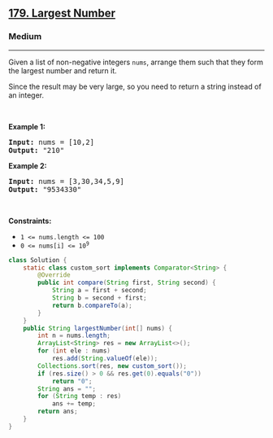<h2><a href="https://leetcode.com/problems/largest-number">179. Largest Number</a></h2><h3>Medium</h3><hr><p>Given a list of non-negative integers <code>nums</code>, arrange them such that they form the largest number and return it.</p>

<p>Since the result may be very large, so you need to return a string instead of an integer.</p>

<p>&nbsp;</p>
<p><strong class="example">Example 1:</strong></p>

<pre>
<strong>Input:</strong> nums = [10,2]
<strong>Output:</strong> &quot;210&quot;
</pre>

<p><strong class="example">Example 2:</strong></p>

<pre>
<strong>Input:</strong> nums = [3,30,34,5,9]
<strong>Output:</strong> &quot;9534330&quot;
</pre>

<p>&nbsp;</p>
<p><strong>Constraints:</strong></p>

<ul>
	<li><code>1 &lt;= nums.length &lt;= 100</code></li>
	<li><code>0 &lt;= nums[i] &lt;= 10<sup>9</sup></code></li>
</ul>

```java
class Solution {
    static class custom_sort implements Comparator<String> {
        @Override
        public int compare(String first, String second) {
            String a = first + second;
            String b = second + first;
            return b.compareTo(a);
        }
    }
    public String largestNumber(int[] nums) {
        int n = nums.length;
        ArrayList<String> res = new ArrayList<>();
        for (int ele : nums)
            res.add(String.valueOf(ele));
        Collections.sort(res, new custom_sort());
        if (res.size() > 0 && res.get(0).equals("0"))
            return "0";
        String ans = "";
        for (String temp : res)
            ans += temp;
        return ans;
    }
}
```

